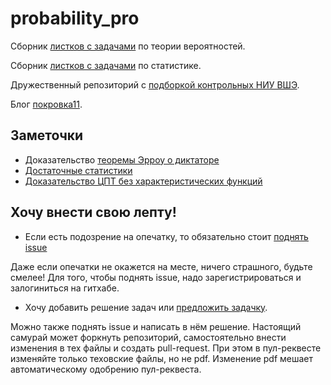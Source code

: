 # probability_pro

Сборник [листков с задачами](https://github.com/bdemeshev/probability_pro/raw/master/probability_pro.pdf) по теории вероятностей.

Сборник [листков с задачами](https://github.com/bdemeshev/statistics_pro/raw/master/statistics_pro.pdf) по статистике.

Дружественный репозиторий с [подборкой контрольных НИУ ВШЭ](https://github.com/bdemeshev/probability_hse_exams/).

Блог [покровка11](https://pokrovka11.wordpress.com).

## Заметочки

* Доказательство [теоремы Эрроу о диктаторе](https://bdemeshev.github.io/probability_pro/arrow_impossibility.html)
* [Достаточные статистики](https://bdemeshev.github.io/probability_pro/sufficient_statistic.html)
* [Доказательство ЦПТ без характеристических функций](https://bdemeshev.github.io/probability_pro/clt_by_swapping.html)

## Хочу внести свою лепту!

* Если есть подозрение на опечатку, то обязательно стоит [поднять issue](https://github.com/bdemeshev/probability_pro/issues/new?assignees=&labels=&template=probable-misprint.md&title=%D0%BF%D0%BE%D0%B4%D0%BE%D0%B7%D1%80%D0%B5%D0%BD%D0%B8%D0%B5+%D0%BD%D0%B0+%D0%BE%D0%BF%D0%B5%D1%87%D0%B0%D1%82%D0%BA%D1%83+%D0%B2+%D0%B7%D0%B0%D0%B4%D0%B0%D1%87%D0%B5+...+%D0%BD%D0%B0+%D1%81%D1%82%D1%80%D0%B0%D0%BD%D0%B8%D1%86%D0%B5+...)

Даже если опечатки не окажется на месте, ничего страшного, будьте смелее! 
Для того, чтобы поднять issue, надо зарегистрироваться и залогиниться на гитхабе. 

* Хочу добавить решение задач или [предложить задачку](https://github.com/bdemeshev/probability_pro/issues/new?assignees=&labels=&template=feature_request.md&title=%D0%BD%D0%BE%D0%B2%D0%B0%D1%8F+%D0%B7%D0%B0%D0%B4%D0%B0%D1%87%D0%BA%D0%B0+%2F+%D1%80%D0%B5%D1%88%D0%B5%D0%BD%D0%B8%D0%B5+%D0%B7%D0%B0%D0%B4%D0%B0%D1%87%D0%BA%D0%B8+...). 
 
Можно также поднять issue и написать в нём решение. Настоящий самурай может форкнуть репозиторий, самостоятельно внести изменения в тех файлы и создать pull-request. При этом в пул-реквесте изменяйте только теховские файлы, но не pdf. Изменение pdf мешает автоматическому одобрению пул-реквеста. 


